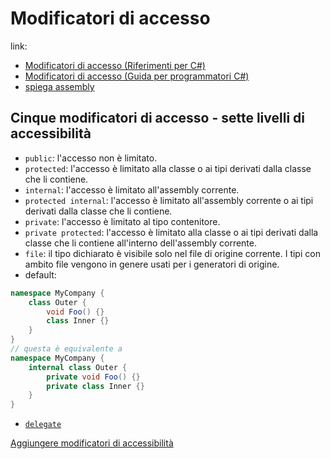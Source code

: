 # Modificatori di accesso
link:
- [Modificatori di accesso (Riferimenti per C#)](https://learn.microsoft.com/it-it/dotnet/csharp/language-reference/keywords/access-modifiers)
- [Modificatori di accesso (Guida per programmatori C#)](https://learn.microsoft.com/it-it/dotnet/csharp/programming-guide/classes-and-structs/access-modifiers)
- [spiega assembly](https://codicepragmatico.it/coding/modificatori-di-accesso/)

## Cinque modificatori di accesso - sette livelli di accessibilità 
- `public`: l'accesso non è limitato.
- `protected`: l'accesso è limitato alla classe o ai tipi derivati dalla classe che li contiene.
- `internal`: l'accesso è limitato all'assembly corrente.
- `protected internal`: l'accesso è limitato all'assembly corrente o ai tipi derivati dalla classe che li contiene.
- `private`: l'accesso è limitato al tipo contenitore.
- `private protected`: l'accesso è limitato alla classe o ai tipi derivati dalla classe che li contiene all'interno dell'assembly corrente.
- `file`: il tipo dichiarato è visibile solo nel file di origine corrente. I tipi con ambito file vengono in genere usati per i generatori di origine.
- default:
```c#
namespace MyCompany {
    class Outer {
        void Foo() {}
        class Inner {}
    }
}
// questa è equivalente a
namespace MyCompany {
    internal class Outer {
        private void Foo() {}
        private class Inner {}
    }
}
```
- [`delegate`](https://learn.microsoft.com/it-it/dotnet/csharp/programming-guide/delegates/)

[Aggiungere modificatori di accessibilità](https://learn.microsoft.com/it-it/dotnet/fundamentals/code-analysis/style-rules/ide0040)